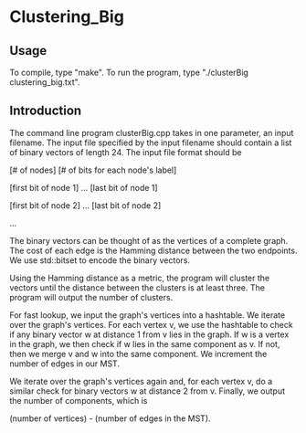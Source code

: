 # Clustering_Big

## Usage
To compile, type "make". To run the program, type "./clusterBig clustering_big.txt".

## Introduction
The command line program clusterBig.cpp takes in one parameter,
an input filename. The input file specified by the input 
filename should contain a list of binary vectors of length 24.
The input file format should be

[# of nodes] [# of bits for each node's label]

[first bit of node 1] ... [last bit of node 1]

[first bit of node 2] ... [last bit of node 2]

...

The binary vectors can be thought of as the vertices of a complete
graph. The cost of each edge is the Hamming distance between the
two endpoints. We use std::bitset to encode the binary vectors.

Using the Hamming distance as a metric, the program will cluster
the vectors until the distance between the clusters is at least
three. The program will output the number of clusters.

For fast lookup, we input the graph's vertices into a hashtable.
We iterate over the graph's vertices. For each vertex v, we use
the hashtable to check if any binary vector w at distance 1 from v lies in
the graph. If w is a vertex in the graph, we then check if w lies
in the same component as v. If not, then we merge v and w into the
same component. We increment the number of edges in our MST.

We iterate over the graph's vertices again and, for each vertex v,
do a similar check for binary vectors w at distance 2 from v. Finally, 
we output the number of components, which is 

(number of vertices) - (number of edges in the MST). 
